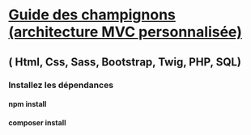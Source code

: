 # [Guide des champignons (architecture MVC personnalisée)](https://petit-guide-des-champignons.000webhostapp.com/)

##  ( Html, Css, Sass, Bootstrap, Twig, PHP, SQL)

### Installez les dépendances
#### npm install
#### composer install
